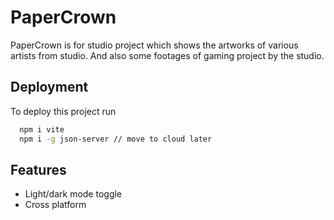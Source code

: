 
# PaperCrown

PaperCrown is for studio project which shows the artworks of various artists from studio. And also some footages of gaming project by the studio.


## Deployment

To deploy this project run

```bash
  npm i vite
  npm i -g json-server // move to cloud later
```


## Features

- Light/dark mode toggle
- Cross platform
